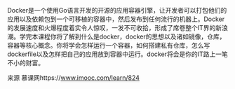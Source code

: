 Docker是一个使用Go语言开发的开源的应用容器引擎，让开发者可以打包他们的应用以及依赖包到一个可移植的容器中，然后发布到任何流行的机器上。Docker的发展速度和火爆程度着实令人惊叹，一发不可收拾，形成了席卷整个IT界的新浪潮。学完本课程你将了解到什么是docker，docker的思想以及诸如镜像，仓库，容器等核心概念。你将学会怎样运行一个容器，如何搭建私有仓库，怎么写dockerfile以及怎样把自己的应用放到容器中运行。docker将会是你的IT路上一笔不小的财富。


来源 慕课网https://www.imooc.com/learn/824
